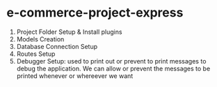 # e-commerce-project-express

1. Project Folder Setup & Install plugins
2. Models Creation
3. Database Connection Setup
4. Routes Setup
5. Debugger Setup: used to print out or prevent to print messages to debug the application. We can allow or prevent the messages to be printed whenever or whereever we want


